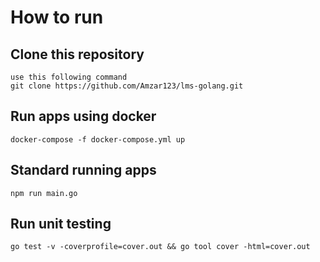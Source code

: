 # How to run

## Clone this repository
```
use this following command
git clone https://github.com/Amzar123/lms-golang.git
```

## Run apps using docker 
```
docker-compose -f docker-compose.yml up
```

## Standard running apps
```
npm run main.go
```

## Run unit testing
```
go test -v -coverprofile=cover.out && go tool cover -html=cover.out
```